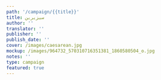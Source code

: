 ```yaml
---
path: '/campaign/{{title}}'
title: سيزيرين
author: ''
translator: ''
publisher: ''
publish_date: ''
cover: /images/caesarean.jpg
mockup: /images/964732_570310716351381_1860580504_o.jpg
notes: ''
type: campaign
featured: true
---
```


